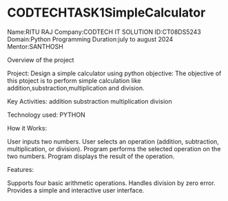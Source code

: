 # CODTECHTASK1SimpleCalculator
Name:RITU RAJ
Company:CODTECH IT SOLUTION
ID:CT08DS5243
Domain:Python Programming
Duration:july to august 2024
Mentor:SANTHOSH

Overview of the project

Project: Design a simple calculator using python
objective:
The objective of this ptoject is to perform simple calculation like addition,substraction,multiplication and division.

Key Activities:
addition
substraction
multiplication
division

Technology used:
PYTHON

How it Works:

User inputs two numbers.
User selects an operation (addition, subtraction, multiplication, or division).
Program performs the selected operation on the two numbers.
Program displays the result of the operation.


Features:

Supports four basic arithmetic operations.
Handles division by zero error.
Provides a simple and interactive user interface.

